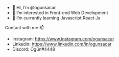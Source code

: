 - 👋 Hi, I’m @ogunsacar
- 👀 I’m interested in Front-end Web Development
- 🌱 I’m currently learning Javascript,React Js
 


Contact with me 📫

- Instagram: https://www.instagram.com/ogunsacar 
- Linkedin: https://www.linkedin.com/in/ogunsacar
- Discord: Ogün#4448


<!---
ogunsacar/ogunsacar is a ✨ special ✨ repository because its `README.md` (this file) appears on your GitHub profile.
You can click the Preview link to take a look at your changes.
--->
